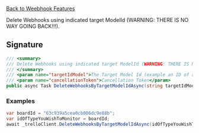 [Back to Weebhook Features](TrelloClient#webhook-features)

Delete Webhooks using indicated target ModelId (WARNING: THERE IS NO WAY GOING BACK!!!).

## Signature
```cs
/// <summary>
/// Delete Webhooks using indicated target ModelId (WARNING: THERE IS NO WAY GOING BACK!!!).
/// </summary>
/// <param name="targetIdModel">The Target Model Id (example an ID of a Board)</param>
/// <param name="cancellationToken">Cancellation Token</param>
public async Task DeleteWebhooksByTargetModelIdAsync(string targetIdModel, CancellationToken cancellationToken = default) {...}
```
### Examples

```cs
var boardId = "63c939a5cea0cb006dc9e88b";
var idOfTypeYouWishToMonitor = boardId;
await _trelloClient.DeleteWebhooksByTargetModelIdAsync(idOfTypeYouWishToMonitor);
```